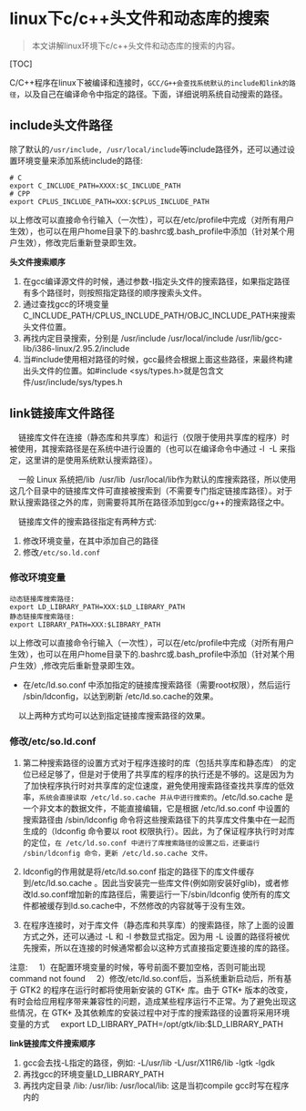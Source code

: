 # linux下c/c++头文件和动态库的搜索

> 本文讲解linux环境下c/c++头文件和动态库的搜索的内容。

[TOC]

C/C++程序在linux下被编译和连接时，`GCC/G++会查找系统默认的include和link的路径`，以及自己在编译命令中指定的路径。下面，详细说明系统自动搜索的路径。

## include头文件路径

除了默认的`/usr/include, /usr/local/include`等include路径外，还可以通过设置环境变量来添加系统include的路径: 

```   
# C
export C_INCLUDE_PATH=XXXX:$C_INCLUDE_PATH
# CPP
export CPLUS_INCLUDE_PATH=XXX:$CPLUS_INCLUDE_PATH
```

以上修改可以直接命令行输入（一次性），可以在/etc/profile中完成（对所有用户生效），也可以在用户home目录下的.bashrc或.bash_profile中添加（针对某个用户生效），修改完后重新登录即生效。

**头文件搜索顺序**

1. 在gcc编译源文件的时候，通过参数-I指定头文件的搜索路径，如果指定路径有多个路径时，则按照指定路径的顺序搜索头文件。
2. 通过查找gcc的环境变量C_INCLUDE_PATH/CPLUS_INCLUDE_PATH/OBJC_INCLUDE_PATH来搜索头文件位置。
3. 再找内定目录搜索，分别是 /usr/include /usr/local/include /usr/lib/gcc-lib/i386-linux/2.95.2/include
4. 当#include使用相对路径的时候，gcc最终会根据上面这些路径，来最终构建出头文件的位置。如#include <sys/types.h>就是包含文件/usr/include/sys/types.h


## link链接库文件路径

    链接库文件在连接（静态库和共享库）和运行（仅限于使用共享库的程序）时被使用，其搜索路径是在系统中进行设置的（也可以在编译命令中通过 -l  -L 来指定，这里讲的是使用系统默认搜索路径）。

    一般 Linux 系统把/lib  /usr/lib  /usr/local/lib作为默认的库搜索路径，所以使用这几个目录中的链接库文件可直接被搜索到（不需要专门指定链接库路径）。对于默认搜索路径之外的库，则需要将其所在路径添加到gcc/g++的搜索路径之中。

    链接库文件的搜索路径指定有两种方式: 

1. 修改环境变量，在其中添加自己的路径
2. 修改`/etc/so.ld.conf`  

### 修改环境变量

```
动态链接库搜索路径: 
export LD_LIBRARY_PATH=XXX:$LD_LIBRARY_PATH
静态链接库搜索路径: 
export LIBRARY_PATH=XXX:$LIBRARY_PATH
```
以上修改可以直接命令行输入（一次性），可以在/etc/profile中完成（对所有用户生效），也可以在用户home目录下的.bashrc或.bash_profile中添加（针对某个用户生效）,修改完后重新登录即生效。

* 在/etc/ld.so.conf 中添加指定的链接库搜索路径（需要root权限），然后运行 /sbin/ldconfig，以达到刷新 /etc/ld.so.cache的效果。

    以上两种方式均可以达到指定链接库搜索路径的效果。
    
### 修改/etc/so.ld.conf

1. 第二种搜索路径的设置方式对于程序连接时的库（包括共享库和静态库） 的定位已经足够了，但是对于使用了共享库的程序的执行还是不够的。这是因为为了加快程序执行时对共享库的定位速度，避免使用搜索路径查找共享库的低效率，`系统会直接读取 /etc/ld.so.cache 并从中进行搜索的`。/etc/ld.so.cache 是一个非文本的数据文件，不能直接编辑，它是根据 /etc/ld.so.conf 中设置的搜索路径由 /sbin/ldconfig 命令将这些搜索路径下的共享库文件集中在一起而生成的（ldconfig 命令要以 root 权限执行）。因此，为了保证程序执行时对库的定位，`在 /etc/ld.so.conf 中进行了库搜索路径的设置之后，还要运行 /sbin/ldconfig 命令，更新 /etc/ld.so.cache 文件。`

2. ldconfig的作用就是将/etc/ld.so.conf 指定的路径下的库文件缓存到/etc/ld.so.cache 。因此当安装完一些库文件(例如刚安装好glib)，或者修改ld.so.conf增加新的库路径后，需要运行一下/sbin/ldconfig 使所有的库文件都被缓存到ld.so.cache中，不然修改的内容就等于没有生效。

3. 在程序连接时，对于库文件（静态库和共享库）的搜索路径，除了上面的设置方式之外，还可以通过 -L 和 -l 参数显式指定。因为用 -L 设置的路径将被优先搜索，所以在连接的时候通常都会以这种方式直接指定要连接的库的路径。

注意: 
    1）在配置环境变量的时候，等号前面不要加空格，否则可能出现 command not found
    2）修改/etc/ld.so.conf后，当系统重新启动后，所有基于 GTK2 的程序在运行时都将使用新安装的 GTK+ 库。由于 GTK+ 版本的改变，有时会给应用程序带来兼容性的问题，造成某些程序运行不正常。为了避免出现这些情况，在 GTK+ 及其依赖库的安装过程中对于库的搜索路径的设置将采用环境变量的方式
    export LD_LIBRARY_PATH=/opt/gtk/lib:$LD_LIBRARY_PATH

**link链接库文件搜索顺序**

1. gcc会去找-L指定的路径，例如: -L/usr/lib -L/usr/X11R6/lib -lgtk -lgdk
2. 再找gcc的环境变量LD_LIBRARY_PATH
3. 再找内定目录 /lib: /usr/lib:  /usr/local/lib: 这是当初compile gcc时写在程序内的
